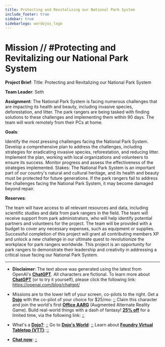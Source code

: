 ```yaml
---
title: Protecting and Revitalizing our National Park System
include_footer: true
sidebar: true
sidebarlogo: wordojos_logo
---
```

# Mission // #Protecting and Revitalizing our National Park System

**Project Brief**:
Title: Protecting and Revitalizing our National Park System

**Team Leader**: Seth

**Assignment**: The National Park System is facing numerous challenges that are impacting its health and beauty, including invasive species, deforestation, and litter. The park rangers are being tasked with finding solutions to these challenges and implementing them within 90 days. The team will work remotely from their PCs at home.

**Goals**:

Identify the most pressing challenges facing the National Park System.
Develop a comprehensive plan to address the challenges, including strategies for eradicating invasive species, reforestation, and reducing litter.
Implement the plan, working with local organizations and volunteers to ensure its success.
Monitor progress and assess the effectiveness of the strategies implemented.
Stakes:
The National Park System is an important part of our country's natural and cultural heritage, and its health and beauty must be protected for future generations. If the park rangers fail to address the challenges facing the National Park System, it may become damaged beyond repair.

**Reserves**:

The team will have access to all relevant resources and data, including scientific studies and data from park rangers in the field.
The team will receive support from park administrators, who will help identify potential partners and volunteers for the project.
The team will be provided with a budget to cover any necessary expenses, such as equipment or supplies.
Successful completion of this project will grant all contributing members XP and unlock a new challenge in our ultimate quest to revolutionize the workplace for park rangers worldwide. This project is an opportunity for park rangers to demonstrate their leadership and creativity in addressing a critical issue facing our National Park System.

---

* **Disclaimer**: The text above was generated using the latest from OpenAI's [**ChatGPT**](https://openai.com/blog/chatgpt/).  All characters are fictional.  To learn more about [**ChatGPT**](https://openai.com/blog/chatgpt/) (or to try it yourself), please click the following link: https://openai.com/blog/chatgpt/

* Missions are to the lower left of your screen, co-pilots to the right. Get a [**Dojo**](https://workmates.live/marketplace) with the co-pilot of your choice for $25/mo: [::](https://workmates.live/marketplace)  Claim this character and join the world's first [**Office AARG**](https://dojos.world) (Augmented Alternate Reality Game). Build real-world things with a dash of fantasy! [**25% off**](https://blog.workmates.live/deal-on-a-dojo) for a limited time, via the following link: [::](https://blog.workmates.live/deal-on-a-dojo) 

* What's a [**Dojo?**](https://workdojos.com): [::](https://workdojos.com)  Go to [**Dojo's World**](https://dojos.world): [::](https://dojos.world)  Learn about [**Foundry Virtual Tabletop (VTT)**](https://foundryvtt.com): [::](https://foundryvtt.com/)

* [**Chat now**](https://chat.workmates.live/channel/support): [::](https://chat.workmates.live/channel/support)